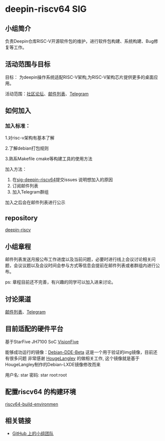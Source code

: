 <!--

请按照实际情况编辑此文件，以使内容适应您所要创建的 SIG 的实际情况，并在发起申请时删除此段注释。

请注意：

以下五段二级标题均为必须存在的段落。小组也可根据自身需求增加其它的段落和详细的描述，但不应删除此处的四个段落。

-->

# deepin-riscv64 SIG

## 小组简介

负责Deepin仓库RISC-V开源软件包的维护，进行软件包构建、系统构建、Bug修复等工作。

## 活动范围与目标

目标： 为deepin操作系统适配RISC-V架构,为RISC-V架构芯片提供更多的桌面应用。

活动范围：[社区论坛](https://bbs.deepin.org/)、[邮件列表](https://www.freelists.org/list/deepin-riscv64)、[Telegram](https://t.me/+gayVJlNnqXNlYzM1)

## 如何加入

### 加入标准： 

1.对risc-v架构有基本了解

2.了解debian打包规则

3.熟系Makefile cmake等构建工具的使用方法

加入方法：

1. 在[sig-deepin-riscv64](https://github.com/deepin-community/sig-deepin-riscv64/issues)提交issues 说明想加入的原因
2. 订阅邮件列表
3. 加入Telegram群组

加入之后会在邮件列表进行公示

##  repository

[deepin-riscv](https://github.com/linuxdeepin/deepin-riscv)

## 小组章程

邮件列表发送月报公布工作进度以及当前问题，必要时进行线上会议讨论相关问题，会议议题以及会议时间会参与方式等信息会提前在邮件列表或者群组内进行公布。

ps: 章程目前还不完善，有兴趣的同学可以加入进来讨论。 

## 讨论渠道

[邮件列表](https://www.freelists.org/list/deepin-riscv64)、[Telegram](https://t.me/+gayVJlNnqXNlYzM1)

## 目前适配的硬件平台

基于StarFive JH7100 SoC [VisionFive](https://github.com/starfive-tech/VisionFive/blob/main/README.md)  

能够成功运行的镜像：[Debian-DDE-Beta](https://drive.google.com/file/d/1cboa9MOn6tYSPGa1fnTa3ozG9sTgPi5X/view) 这是一个用于验证的img镜像，目前还有很多问题
非常感谢 [HougeLangley](https://github.com/HougeLangley) 的做相关工作, 这个镜像就是基于 HougeLangley制作的Debian-LXDE镜像修改而来

用户名: star
密码: star
root:root

## 配置riscv64 的构建环境

[riscv64-build-environmen](https://github.com/linuxdeepin/deepin-riscv/blob/master/riscv64-build-environment-zh_CN.md)



## 相关链接

- [GitHub 上的小组团队](https://github.com/orgs/deepin-community/teams/deepin-riscv64)